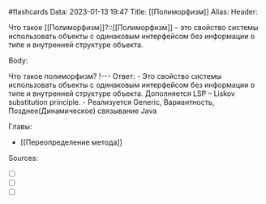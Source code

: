 #flashcards
Data: 2023-01-13 19:47
Title: [[Полиморфизм]]
Alias:
Header:

Что такое [[Полиморфизм]]?::[[Полиморфизм]] – это свойство системы использовать объекты с одинаковым интерфейсом без информации о типе и внутренней структуре объекта.
<!--SR:!2023-11-03,10,630-->




Body:



Что такое полиморфизм?
!---
Ответ:
	- Это свойство системы использовать объекты с одинаковым интерфейсом без информации о типе и внутренней структуре объекта.  Дополняется LSP – Liskov substitution principle.
	- Реализуется Generic, Вариантность, Позднее(Динамическое) связывание Java
<!--SR:!2023-11-05,10,530-->





Главы:
- [[Переопределение метода]]



Sources:
- [ ] []()
- [ ] []()
- [ ] []()
